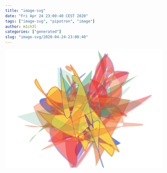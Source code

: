 ```yaml
---
title: "image-svg"
date: "Fri Apr 24 23:00:40 CEST 2020"
tags: ["image-svg", "pipotron", "image"]
author: m1ch3l
categories: ["generated"]
slug: "image-svg/2020-04-24-23:00:40"
---
```


![](image.svg)
